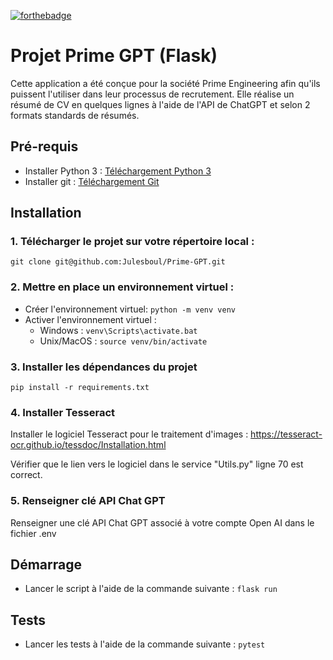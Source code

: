 [![forthebadge](https://forthebadge.com/images/badges/made-with-python.svg)](https://forthebadge.com)
# Projet Prime GPT (Flask)

Cette application a été conçue pour la société Prime Engineering afin qu'ils puissent l'utiliser dans leur processus de recrutement.
Elle réalise un résumé de CV en quelques lignes à l'aide de l'API de ChatGPT et selon 2 formats standards de résumés.

## Pré-requis

* Installer Python 3 : [Téléchargement Python 3](https://www.python.org/downloads/)
* Installer git : [Téléchargement Git](https://git-scm.com/book/fr/v2/D%C3%A9marrage-rapide-Installation-de-Git)

## Installation

### 1. Télécharger le projet sur votre répertoire local : 
```
git clone git@github.com:Julesboul/Prime-GPT.git 
```
### 2. Mettre en place un environnement virtuel :
* Créer l'environnement virtuel: `python -m venv venv`
* Activer l'environnement virtuel :
    * Windows : `venv\Scripts\activate.bat`
    * Unix/MacOS : `source venv/bin/activate`

    
### 3. Installer les dépendances du projet
```
pip install -r requirements.txt
```

### 4. Installer Tesseract

Installer le logiciel Tesseract pour le traitement d'images : https://tesseract-ocr.github.io/tessdoc/Installation.html

Vérifier que le lien vers le logiciel dans le service "Utils.py" ligne 70 est correct.

### 5. Renseigner clé API Chat GPT

Renseigner une clé API Chat GPT associé à votre compte Open AI dans le fichier .env

## Démarrage
* Lancer le script à l'aide de la commande suivante : `flask run`

## Tests

* Lancer les tests à l'aide de la commande suivante : `pytest`
